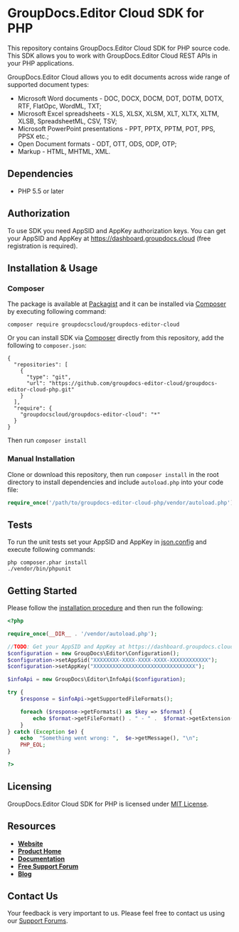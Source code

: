 # GroupDocs.Editor Cloud SDK for PHP
This repository contains GroupDocs.Editor Cloud SDK for PHP source code. This SDK allows you to work with GroupDocs.Editor Cloud REST APIs in your PHP applications. 

GroupDocs.Editor Cloud allows you to edit documents across wide range of supported document types:
   * Microsoft Word documents - DOC, DOCX, DOCM, DOT, DOTM, DOTX, RTF, FlatOpc, WordML, TXT;
   * Microsoft Excel spreadsheets - XLS, XLSX, XLSM, XLT, XLTX, XLTM, XLSB, SpreadsheetML, CSV, TSV;
   * Microsoft PowerPoint presentations - PPT, PPTX, PPTM, POT, PPS, PPSX etc.;
   * Open Document formats - ODT, OTT, ODS, ODP, OTP;
   * Markup - HTML, MHTML, XML.
## Dependencies
- PHP 5.5 or later

## Authorization
To use SDK you need AppSID and AppKey authorization keys. You can get your AppSID and AppKey at https://dashboard.groupdocs.cloud (free registration is required).  

## Installation & Usage
### Composer

The package is available at [Packagist](https://packagist.org/) and it can be installed via [Composer](http://getcomposer.org/) by executing following command:
```
composer require groupdocscloud/groupdocs-editor-cloud
``` 

Or you can install SDK via [Composer](http://getcomposer.org/) directly from this repository, add the following to `composer.json`:

```
{
  "repositories": [
    {
      "type": "git",
      "url": "https://github.com/groupdocs-editor-cloud/groupdocs-editor-cloud-php.git"
    }
  ],
  "require": {
    "groupdocscloud/groupdocs-editor-cloud": "*"
  }
}
```

Then run `composer install`

### Manual Installation

Clone or download this repository, then run `composer install` in the root directory to install dependencies and include `autoload.php` into your code file:

```php
require_once('/path/to/groupdocs-editor-cloud-php/vendor/autoload.php');
```

## Tests

To run the unit tests set your AppSID and AppKey in [json.config](tests/GroupDocs/Editor/config.json) and execute following commands:

```
php composer.phar install
./vendor/bin/phpunit
```

## Getting Started
Please follow the [installation procedure](#installation--usage) and then run the following:

```php
<?php

require_once(__DIR__ . '/vendor/autoload.php');

//TODO: Get your AppSID and AppKey at https://dashboard.groupdocs.cloud (free registration is required).
$configuration = new GroupDocs\Editor\Configuration();
$configuration->setAppSid("XXXXXXXX-XXXX-XXXX-XXXX-XXXXXXXXXXXX");
$configuration->setAppKey("XXXXXXXXXXXXXXXXXXXXXXXXXXXXXXXX");

$infoApi = new GroupDocs\Editor\InfoApi($configuration); 

try {
    $response = $infoApi->getSupportedFileFormats();

    foreach ($response->getFormats() as $key => $format) {
        echo $format->getFileFormat() . " - " .  $format->getExtension(), "\n";
    }
} catch (Exception $e) {
    echo  "Something went wrong: ",  $e->getMessage(), "\n";
    PHP_EOL;
}

?>
```

## Licensing
GroupDocs.Editor Cloud SDK for PHP is licensed under [MIT License](LICENSE).

## Resources
+ [**Website**](https://www.groupdocs.cloud)
+ [**Product Home**](https://products.groupdocs.cloud/editor)
+ [**Documentation**](https://docs.groupdocs.cloud/display/editorcloud/Home)
+ [**Free Support Forum**](https://forum.groupdocs.cloud/c/editor)
+ [**Blog**](https://blog.groupdocs.cloud/category/editor)

## Contact Us
Your feedback is very important to us. Please feel free to contact us using our [Support Forums](https://forum.groupdocs.cloud/c/editor).
